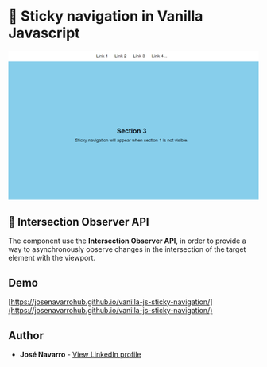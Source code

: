 # 📌 Sticky navigation in Vanilla Javascript

[![Sticky navigation in Vanilla Javascript](https://github.com/josenavarrohub/vanilla-js-sticky-navigation/blob/main/demo.png?raw=true)](https://josenavarrohub.github.io/vanilla-js-sticky-navigation/)

## 👀 Intersection Observer API
The component use the **Intersection Observer API**, in order to provide a way to asynchronously observe changes in the intersection of the target element with the viewport.

## Demo
[https://josenavarrohub.github.io/vanilla-js-sticky-navigation/](https://josenavarrohub.github.io/vanilla-js-sticky-navigation/)

## Author
* **José Navarro** - [View LinkedIn profile](https://www.linkedin.com/in/josenavarroortiz/)
